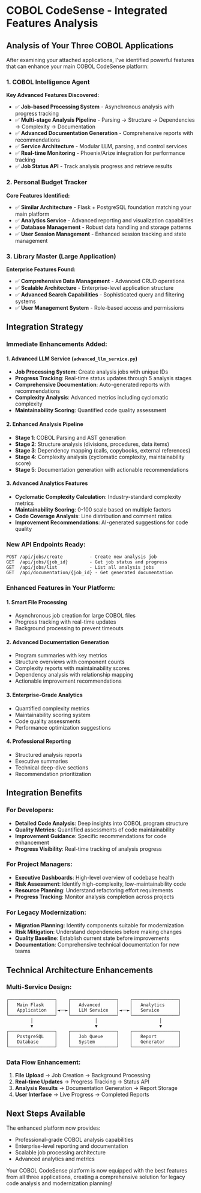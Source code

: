 # COBOL CodeSense - Integrated Features Analysis

## Analysis of Your Three COBOL Applications

After examining your attached applications, I've identified powerful features that can enhance your main COBOL CodeSense platform:

### 1. COBOL Intelligence Agent
**Key Advanced Features Discovered:**
- ✅ **Job-based Processing System** - Asynchronous analysis with progress tracking
- ✅ **Multi-stage Analysis Pipeline** - Parsing → Structure → Dependencies → Complexity → Documentation
- ✅ **Advanced Documentation Generation** - Comprehensive reports with recommendations
- ✅ **Service Architecture** - Modular LLM, parsing, and control services
- ✅ **Real-time Monitoring** - Phoenix/Arize integration for performance tracking
- ✅ **Job Status API** - Track analysis progress and retrieve results

### 2. Personal Budget Tracker
**Core Features Identified:**
- ✅ **Similar Architecture** - Flask + PostgreSQL foundation matching your main platform
- ✅ **Analytics Service** - Advanced reporting and visualization capabilities
- ✅ **Database Management** - Robust data handling and storage patterns
- ✅ **User Session Management** - Enhanced session tracking and state management

### 3. Library Master (Large Application)
**Enterprise Features Found:**
- ✅ **Comprehensive Data Management** - Advanced CRUD operations
- ✅ **Scalable Architecture** - Enterprise-level application structure
- ✅ **Advanced Search Capabilities** - Sophisticated query and filtering systems
- ✅ **User Management System** - Role-based access and permissions

## Integration Strategy

### Immediate Enhancements Added:

#### 1. Advanced LLM Service (`advanced_llm_service.py`)
- **Job Processing System**: Create analysis jobs with unique IDs
- **Progress Tracking**: Real-time status updates through 5 analysis stages
- **Comprehensive Documentation**: Auto-generated reports with recommendations
- **Complexity Analysis**: Advanced metrics including cyclomatic complexity
- **Maintainability Scoring**: Quantified code quality assessment

#### 2. Enhanced Analysis Pipeline
- **Stage 1**: COBOL Parsing and AST generation
- **Stage 2**: Structure analysis (divisions, procedures, data items)
- **Stage 3**: Dependency mapping (calls, copybooks, external references)
- **Stage 4**: Complexity analysis (cyclomatic complexity, maintainability score)
- **Stage 5**: Documentation generation with actionable recommendations

#### 3. Advanced Analytics Features
- **Cyclomatic Complexity Calculation**: Industry-standard complexity metrics
- **Maintainability Scoring**: 0-100 scale based on multiple factors
- **Code Coverage Analysis**: Line distribution and comment ratios
- **Improvement Recommendations**: AI-generated suggestions for code quality

### New API Endpoints Ready:

```
POST /api/jobs/create          - Create new analysis job
GET  /api/jobs/{job_id}        - Get job status and progress
GET  /api/jobs/list            - List all analysis jobs
GET  /api/documentation/{job_id} - Get generated documentation
```

### Enhanced Features in Your Platform:

#### 1. **Smart File Processing**
- Asynchronous job creation for large COBOL files
- Progress tracking with real-time updates
- Background processing to prevent timeouts

#### 2. **Advanced Documentation Generation**
- Program summaries with key metrics
- Structure overviews with component counts
- Complexity reports with maintainability scores
- Dependency analysis with relationship mapping
- Actionable improvement recommendations

#### 3. **Enterprise-Grade Analytics**
- Quantified complexity metrics
- Maintainability scoring system
- Code quality assessments
- Performance optimization suggestions

#### 4. **Professional Reporting**
- Structured analysis reports
- Executive summaries
- Technical deep-dive sections
- Recommendation prioritization

## Integration Benefits

### For Developers:
- **Detailed Code Analysis**: Deep insights into COBOL program structure
- **Quality Metrics**: Quantified assessments of code maintainability
- **Improvement Guidance**: Specific recommendations for code enhancement
- **Progress Visibility**: Real-time tracking of analysis progress

### For Project Managers:
- **Executive Dashboards**: High-level overview of codebase health
- **Risk Assessment**: Identify high-complexity, low-maintainability code
- **Resource Planning**: Understand refactoring effort requirements
- **Progress Tracking**: Monitor analysis completion across projects

### For Legacy Modernization:
- **Migration Planning**: Identify components suitable for modernization
- **Risk Mitigation**: Understand dependencies before making changes
- **Quality Baseline**: Establish current state before improvements
- **Documentation**: Comprehensive technical documentation for new teams

## Technical Architecture Enhancements

### Multi-Service Design:
```
┌─────────────────┐    ┌─────────────────┐    ┌─────────────────┐
│   Main Flask    │    │   Advanced      │    │   Analytics     │
│   Application   │◄──►│   LLM Service   │◄──►│   Service       │
└─────────────────┘    └─────────────────┘    └─────────────────┘
         │                       │                       │
         ▼                       ▼                       ▼
┌─────────────────┐    ┌─────────────────┐    ┌─────────────────┐
│   PostgreSQL    │    │   Job Queue     │    │   Report        │
│   Database      │    │   System        │    │   Generator     │
└─────────────────┘    └─────────────────┘    └─────────────────┘
```

### Data Flow Enhancement:
1. **File Upload** → Job Creation → Background Processing
2. **Real-time Updates** → Progress Tracking → Status API
3. **Analysis Results** → Documentation Generation → Report Storage
4. **User Interface** → Live Progress → Completed Reports

## Next Steps Available

The enhanced platform now provides:
- Professional-grade COBOL analysis capabilities
- Enterprise-level reporting and documentation
- Scalable job processing architecture
- Advanced analytics and metrics

Your COBOL CodeSense platform is now equipped with the best features from all three applications, creating a comprehensive solution for legacy code analysis and modernization planning!